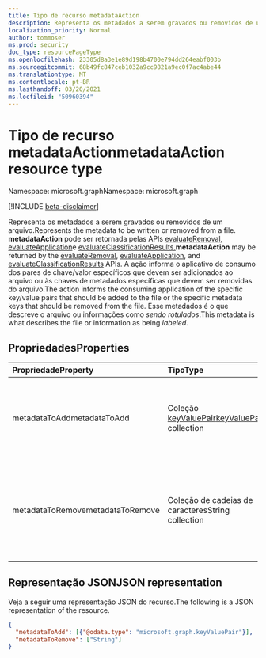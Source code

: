 ```yaml
---
title: Tipo de recurso metadataAction
description: Representa os metadados a serem gravados ou removidos de um arquivo.
localization_priority: Normal
author: tommoser
ms.prod: security
doc_type: resourcePageType
ms.openlocfilehash: 23305d8a3e1e89d198b4700e794dd264eabf003b
ms.sourcegitcommit: 68b49fc847ceb1032a9cc9821a9ec0f7ac4abe44
ms.translationtype: MT
ms.contentlocale: pt-BR
ms.lasthandoff: 03/20/2021
ms.locfileid: "50960394"
---
```

# <a name="metadataaction-resource-type"></a><span data-ttu-id="dda3d-103">Tipo de recurso metadataAction</span><span class="sxs-lookup"><span data-stu-id="dda3d-103">metadataAction resource type</span></span>

<span data-ttu-id="dda3d-104">Namespace: microsoft.graph</span><span class="sxs-lookup"><span data-stu-id="dda3d-104">Namespace: microsoft.graph</span></span>

[!INCLUDE [beta-disclaimer](../../includes/beta-disclaimer.md)]

<span data-ttu-id="dda3d-105">Representa os metadados a serem gravados ou removidos de um arquivo.</span><span class="sxs-lookup"><span data-stu-id="dda3d-105">Represents the metadata to be written or removed from a file.</span></span> <span data-ttu-id="dda3d-106">**metadataAction** pode ser retornada pelas APIs [evaluateRemoval](../api/informationprotectionlabel-evaluateremoval.md), [evaluateApplication](../api/informationprotectionlabel-evaluateapplication.md)e [evaluateClassificationResults.](../api/informationprotectionlabel-evaluateclassificationresults.md)</span><span class="sxs-lookup"><span data-stu-id="dda3d-106">**metadataAction** may be returned by the [evaluateRemoval](../api/informationprotectionlabel-evaluateremoval.md), [evaluateApplication](../api/informationprotectionlabel-evaluateapplication.md), and [evaluateClassificationResults](../api/informationprotectionlabel-evaluateclassificationresults.md) APIs.</span></span> <span data-ttu-id="dda3d-107">A ação informa o aplicativo de consumo dos pares de chave/valor específicos que devem ser adicionados ao arquivo ou às chaves de metadados específicas que devem ser removidas do arquivo.</span><span class="sxs-lookup"><span data-stu-id="dda3d-107">The action informs the consuming application of the specific key/value pairs that should be added to the file or the specific metadata keys that should be removed from the file.</span></span> <span data-ttu-id="dda3d-108">Esse metadados é o que descreve o arquivo ou informações como *sendo rotulados*.</span><span class="sxs-lookup"><span data-stu-id="dda3d-108">This metadata is what describes the file or information as being *labeled*.</span></span>

## <a name="properties"></a><span data-ttu-id="dda3d-109">Propriedades</span><span class="sxs-lookup"><span data-stu-id="dda3d-109">Properties</span></span>

| <span data-ttu-id="dda3d-110">Propriedade</span><span class="sxs-lookup"><span data-stu-id="dda3d-110">Property</span></span>         | <span data-ttu-id="dda3d-111">Tipo</span><span class="sxs-lookup"><span data-stu-id="dda3d-111">Type</span></span>                                       | <span data-ttu-id="dda3d-112">Descrição</span><span class="sxs-lookup"><span data-stu-id="dda3d-112">Description</span></span>                                                                        |
| :--------------- | :----------------------------------------- | :--------------------------------------------------------------------------------- |
| <span data-ttu-id="dda3d-113">metadataToAdd</span><span class="sxs-lookup"><span data-stu-id="dda3d-113">metadataToAdd</span></span>    | <span data-ttu-id="dda3d-114">Coleção [keyValuePair](keyvaluepair.md)</span><span class="sxs-lookup"><span data-stu-id="dda3d-114">[keyValuePair](keyvaluepair.md) collection</span></span> | <span data-ttu-id="dda3d-115">Uma coleção de pares de valores-chave que devem ser adicionados ao arquivo.</span><span class="sxs-lookup"><span data-stu-id="dda3d-115">A collection of key value pairs that should be added to the file.</span></span>                  |
| <span data-ttu-id="dda3d-116">metadataToRemove</span><span class="sxs-lookup"><span data-stu-id="dda3d-116">metadataToRemove</span></span> | <span data-ttu-id="dda3d-117">Coleção de cadeias de caracteres</span><span class="sxs-lookup"><span data-stu-id="dda3d-117">String collection</span></span>                          | <span data-ttu-id="dda3d-118">Uma coleção de cadeias de caracteres que indica quais chaves remover dos metadados do arquivo.</span><span class="sxs-lookup"><span data-stu-id="dda3d-118">A collection of strings that indicate which keys to remove from the file metadata.</span></span> |

## <a name="json-representation"></a><span data-ttu-id="dda3d-119">Representação JSON</span><span class="sxs-lookup"><span data-stu-id="dda3d-119">JSON representation</span></span>

<span data-ttu-id="dda3d-120">Veja a seguir uma representação JSON do recurso.</span><span class="sxs-lookup"><span data-stu-id="dda3d-120">The following is a JSON representation of the resource.</span></span>

<!-- {
  "blockType": "resource",
  "optionalProperties": [

  ],
  "@odata.type": "microsoft.graph.metadataAction",
  "baseType": "microsoft.graph.informationProtectionAction"
}-->

```json
{
  "metadataToAdd": [{"@odata.type": "microsoft.graph.keyValuePair"}],
  "metadataToRemove": ["String"]
}
```

<!-- uuid: 16cd6b66-4b1a-43a1-adaf-3a886856ed98
2019-02-04 14:57:30 UTC -->
<!-- {
  "type": "#page.annotation",
  "description": "metadataAction resource",
  "keywords": "",
  "section": "documentation",
  "tocPath": ""
}-->

